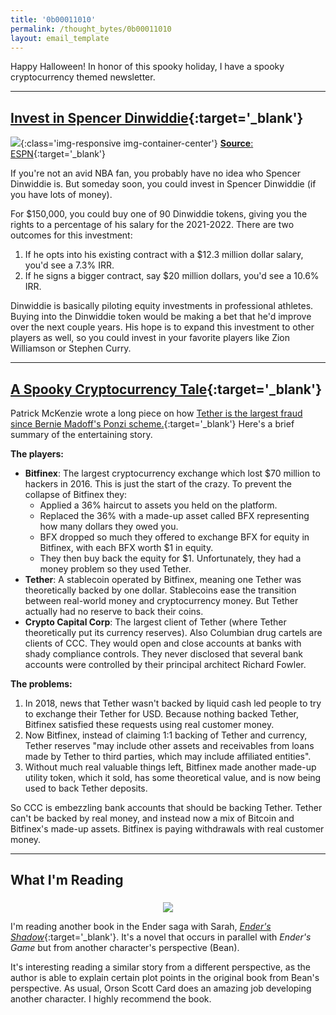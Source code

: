 ```yaml
---
title: '0b00011010'
permalink: /thought_bytes/0b00011010
layout: email_template
---
```

Happy Halloween! In honor of this spooky holiday, I have a spooky cryptocurrency themed newsletter.

<hr class='post-hr' />

## [Invest in Spencer Dinwiddie](https://www.espn.com/nba/story/_/id/27853850/how-investing-150k-spencer-dinwiddie-actually-work){:target='_blank'}

![](https://kevinarifin.com/images/thought_bytes/dinwiddie.jpeg){:class='img-responsive img-container-center'}
[**Source**: ESPN](https://www.espn.com/nba/story/_/id/27853850/how-investing-150k-spencer-dinwiddie-actually-work){:target='_blank'}

If you're not an avid NBA fan, you probably have no idea who Spencer Dinwiddie is. But someday soon, you could invest in Spencer Dinwiddie (if you have lots of money).

For $150,000, you could buy one of 90 Dinwiddie tokens, giving you the rights to a percentage of his salary for the  2021-2022. There are two outcomes for this investment:
1. If he opts into his existing contract with a $12.3 million dollar salary, you'd see a 7.3% IRR.
2. If he signs a bigger contract, say $20 million dollars, you'd see a 10.6% IRR.

Dinwiddie is basically piloting equity investments in professional athletes. Buying into the Dinwiddie token would be making a bet that he'd improve over the next couple years. His hope is to expand this investment to other players as well, so you could invest in your favorite players like Zion Williamson or Stephen Curry.

<hr class='post-hr' />

## [A Spooky Cryptocurrency Tale](https://www.kalzumeus.com/2019/10/28/tether-and-bitfinex/){:target='_blank'}

Patrick McKenzie wrote a long piece on how [Tether is the largest fraud since Bernie Madoff's Ponzi scheme.](https://www.kalzumeus.com/2019/10/28/tether-and-bitfinex/){:target='_blank'} Here's a brief summary of the entertaining story.

**The players:**

* **Bitfinex**: The largest cryptocurrency exchange which lost $70 million to hackers in 2016. This is just the start of the crazy. To prevent the collapse of Bitfinex they:
    * Applied a 36% haircut to assets you held on the platform.
    * Replaced the 36% with a made-up asset called BFX representing how many dollars they owed you.
    * BFX dropped so much they offered to exchange BFX for equity in Bitfinex, with each BFX worth $1 in equity.
    * They then buy back the equity for $1. Unfortunately, they had a money problem so they used Tether.
* **Tether**: A stablecoin operated by Bitfinex, meaning one Tether was theoretically backed by one dollar. Stablecoins ease the transition between real-world money and cryptocurrency money. But Tether actually had no reserve to back their coins.
* **Crypto Capital Corp**: The largest client of Tether (where Tether theoretically put its currency reserves). Also Columbian drug cartels are clients of CCC. They would open and close accounts at banks with shady compliance controls. They never disclosed that several bank accounts were controlled by their principal architect Richard Fowler.

**The problems:**

1. In 2018, news that Tether wasn't backed by liquid cash led people to try to exchange their Tether for USD. Because nothing backed Tether, Bitfinex satisfied these requests using real customer money.
2. Now Bitfinex, instead of claiming 1:1 backing of Tether and currency, Tether reserves "may include other assets and receivables from loans made by Tether to third parties, which may include affiliated entities".
3. Without much real valuable things left, Bitfinex made another made-up utility token, which it sold, has some theoretical value, and is now being used to back Tether deposits.

So CCC is embezzling bank accounts that should be backing Tether. Tether can't be backed by real money, and instead now a mix of Bitcoin and Bitfinex's made-up assets. Bitfinex is paying withdrawals with real customer money.

<hr class='post-hr' />

## What I'm Reading

<center>
    <img src='https://kevinarifin.com/images/thought_bytes/endersshadow.jpg' class="img-responsive img-container-center" style='max-width:200px; margin-top: 5px'/>
</center>

I'm reading another book in the Ender saga with Sarah, [*Ender's Shadow*](https://www.amazon.com/Enders-Shadow-Orson-Scott-Card/dp/0812575717/ref=sr_1_1?keywords=enders+shadow&qid=1572586409&sr=8-1){:target='_blank'}. It's a novel that occurs in parallel with *Ender's Game* but from another character's perspective (Bean).

It's interesting reading a similar story from a different perspective, as the author is able to explain certain plot points in the original book from Bean's perspective. As usual, Orson Scott Card does an amazing job developing another character. I highly recommend the book.
